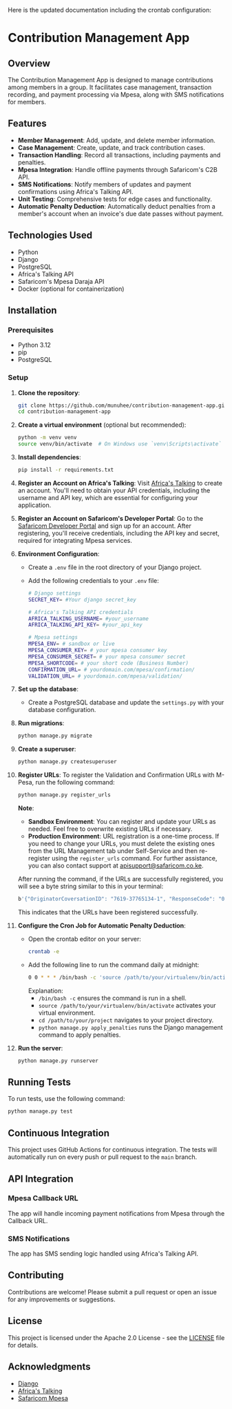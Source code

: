 Here is the updated documentation including the crontab configuration:

# Contribution Management App

## Overview

The Contribution Management App is designed to manage contributions among members in a group. It facilitates case management, transaction recording, and payment processing via Mpesa, along with SMS notifications for members.

## Features

- **Member Management**: Add, update, and delete member information.
- **Case Management**: Create, update, and track contribution cases.
- **Transaction Handling**: Record all transactions, including payments and penalties.
- **Mpesa Integration**: Handle offline payments through Safaricom's C2B API.
- **SMS Notifications**: Notify members of updates and payment confirmations using Africa's Talking API.
- **Unit Testing**: Comprehensive tests for edge cases and functionality.
- **Automatic Penalty Deduction**: Automatically deduct penalties from a member's account when an invoice's due date passes without payment.

## Technologies Used

- Python
- Django
- PostgreSQL
- Africa's Talking API
- Safaricom's Mpesa Daraja API
- Docker (optional for containerization)

## Installation

### Prerequisites

- Python 3.12
- pip
- PostgreSQL

### Setup

1. **Clone the repository**:
   ```bash
   git clone https://github.com/munuhee/contribution-management-app.git
   cd contribution-management-app
   ```

2. **Create a virtual environment** (optional but recommended):
   ```bash
   python -m venv venv
   source venv/bin/activate  # On Windows use `venv\Scripts\activate`
   ```

3. **Install dependencies**:
   ```bash
   pip install -r requirements.txt
   ```

4. **Register an Account on Africa's Talking**:
   Visit [Africa's Talking](https://africastalking.com/) to create an account. You'll need to obtain your API credentials, including the username and API key, which are essential for configuring your application.

5. **Register an Account on Safaricom's Developer Portal**:
   Go to the [Safaricom Developer Portal](https://developer.safaricom.co.ke/) and sign up for an account. After registering, you'll receive credentials, including the API key and secret, required for integrating Mpesa services.

6. **Environment Configuration**:
   - Create a `.env` file in the root directory of your Django project.
   - Add the following credentials to your `.env` file:

     ```bash
     # Django settings
     SECRET_KEY= #Your django secret_key

     # Africa's Talking API credentials
     AFRICA_TALKING_USERNAME= #your_username
     AFRICA_TALKING_API_KEY= #your_api_key

     # Mpesa settings
     MPESA_ENV= # sandbox or live
     MPESA_CONSUMER_KEY= # your mpesa consumer key
     MPESA_CONSUMER_SECRET= # your mpesa consumer secret
     MPESA_SHORTCODE= # your short code (Business Number)
     CONFIRMATION_URL= # yourdomain.com/mpesa/confirmation/
     VALIDATION_URL= # yourdomain.com/mpesa/validation/
     ```

7. **Set up the database**:
   - Create a PostgreSQL database and update the `settings.py` with your database configuration.

8. **Run migrations**:
   ```bash
   python manage.py migrate
   ```

9. **Create a superuser**:
    ```bash
    python manage.py createsuperuser
    ```

10. **Register URLs**:
    To register the Validation and Confirmation URLs with M-Pesa, run the following command:

    ```bash
    python manage.py register_urls
    ```

    **Note**:
    - **Sandbox Environment**: You can register and update your URLs as needed. Feel free to overwrite existing URLs if necessary.
    - **Production Environment**: URL registration is a one-time process. If you need to change your URLs, you must delete the existing ones from the URL Management tab under Self-Service and then re-register using the `register_urls` command. For further assistance, you can also contact support at [apisupport@safaricom.co.ke](mailto:apisupport@safaricom.co.ke).

    After running the command, if the URLs are successfully registered, you will see a byte string similar to this in your terminal:

    ```bash
    b'{"OriginatorCoversationID": "7619-37765134-1", "ResponseCode": "0", "ResponseDescription": "success"}'
    ```

    This indicates that the URLs have been registered successfully.

11. **Configure the Cron Job for Automatic Penalty Deduction**:
    - Open the crontab editor on your server:
      ```bash
      crontab -e
      ```
    - Add the following line to run the command daily at midnight:
      ```bash
      0 0 * * * /bin/bash -c 'source /path/to/your/virtualenv/bin/activate && cd /path/to/your/project && python manage.py apply_penalties'
      ```
      Explanation:
      - `/bin/bash -c` ensures the command is run in a shell.
      - `source /path/to/your/virtualenv/bin/activate` activates your virtual environment.
      - `cd /path/to/your/project` navigates to your project directory.
      - `python manage.py apply_penalties` runs the Django management command to apply penalties.

12. **Run the server**:
    ```bash
    python manage.py runserver
    ```

## Running Tests

To run tests, use the following command:
```bash
python manage.py test
```

## Continuous Integration

This project uses GitHub Actions for continuous integration. The tests will automatically run on every push or pull request to the `main` branch.

## API Integration

### Mpesa Callback URL

The app will handle incoming payment notifications from Mpesa through the Callback URL.

### SMS Notifications

The app has SMS sending logic handled using Africa's Talking API.

## Contributing

Contributions are welcome! Please submit a pull request or open an issue for any improvements or suggestions.

## License

This project is licensed under the Apache 2.0 License - see the [LICENSE](LICENSE) file for details.

## Acknowledgments

- [Django](https://www.djangoproject.com/)
- [Africa's Talking](https://africastalking.com/)
- [Safaricom Mpesa](https://developer.safaricom.co.ke/docs)